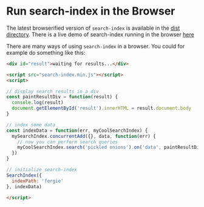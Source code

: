 # Run search-index in the Browser

The latest browserified version of `search-index` is available in the
<a href="../dist">dist directory</a>. There is a live demo of
search-index running in the browser
[here](https://cdn.rawgit.com/fergiemcdowall/search-index/master/doc/demo/index.html)


There are many ways of using `search-index` in a browser. You could
for example do something like this:

```html
<div id="result">waiting for results...</div>

<script src="search-index.min.js"></script>
<script>

// display search results in a div
const paintResultDiv = function(result) {
  console.log(result)
  document.getElementById('result').innerHTML = result.document.body
}

// index some data
const indexData = function(err, myCoolSearchIndex) {
  mySearchIndex.concurrentAdd({}, data, function(err) {
    // now you can perform search queries
    myCoolSearchIndex.search('pickled onions').on('data', paintResultDiv)
  })
}

// initialize search-index
SearchIndex({
  indexPath: 'fergie'
}, indexData) 

</script>
```
